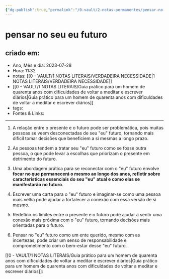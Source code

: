 ```yaml
---
{"dg-publish":true,"permalink":"/0-vault/2-notas-permanentes/pensar-no-seu-eu-futuro/","tags":["permanente"],"dgHomeLink":true,"dgShowLocalGraph":true,"dgShowFileTree":true,"dgEnableSearch":true}
---
```


# pensar no seu eu futuro

## criado em: 
-  Ano, Mês e dia: 2023-07-28
- Hora: 11:32
- notas: [[0 - VAULT/1 NOTAS LITERAIS/VERDADEIRA NECESSIDADE\|1 NOTAS LITERAIS/VERDADEIRA NECESSIDADE]]
- [[0 - VAULT/1 NOTAS LITERAIS/Guia prático para um homem de quarenta anos com dificuldades de voltar a meditar e escrever diários\|Guia prático para um homem de quarenta anos com dificuldades de voltar a meditar e escrever diários]]
- tags: 
- Fontes & Links: 
---

1. A relação entre o presente e o futuro pode ser problemática, pois muitas pessoas se veem desconectadas de seu "eu" futuro, tornando mais difícil tomar decisões que beneficiem a si mesmas a longo prazo.

2. As pessoas tendem a tratar seu "eu" futuro como se fosse outra pessoa, o que pode levar a escolhas que priorizam o presente em detrimento do futuro.

3. Uma abordagem prática para se reconectar com o "eu" futuro envolve **focar no que permanecerá o mesmo ao longo dos anos, refletir sobre características essenciais do seu "eu" atual e como elas se manifestarão no futuro**.

4. Escrever uma carta para o "eu" futuro e imaginar-se como uma pessoa mais velha pode ajudar a fortalecer a conexão com essa versão de si mesmo.

5. Redefinir os limites entre o presente e o futuro pode ajudar a sentir uma conexão mais próxima com o "eu" futuro, tornando decisões mais orientadas para o futuro.

6. Pensar no "eu" futuro como um ente querido, mesmo com as incertezas, pode criar um senso de responsabilidade e comprometimento com o bem-estar desse "eu" futuro.

[[0 - VAULT/1 NOTAS LITERAIS/Guia prático para um homem de quarenta anos com dificuldades de voltar a meditar e escrever diários\|Guia prático para um homem de quarenta anos com dificuldades de voltar a meditar e escrever diários]]:
